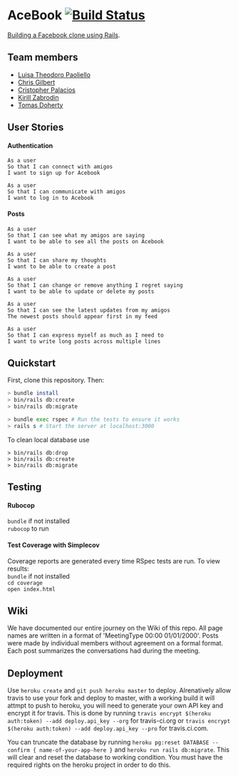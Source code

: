 # AceBook   [![Build Status](https://travis-ci.org/tomasdoh/acebook-floppy-disk.svg?branch=master)](https://travis-ci.org/tomasdoh/acebook-floppy-disk)

[Building a Facebook clone using Rails](https://aqueous-wave-77193.herokuapp.com/posts).

## Team members

* [Luisa Theodoro Paoliello](https://github.com/luisatheodoro)
* [Chris Gilbert](https://github.com/chrisjgilbert)
* [Cristopher Palacios](https://github.com/criszelaya24)
* [Kirill Zabrodin](https://github.com/kirillzabrodin)
* [Tomas Doherty](http://github.com/tomasdoh)

## User Stories

#### Authentication
```
As a user
So that I can connect with amigos
I want to sign up for Acebook
```
```
As a user
So that I can communicate with amigos
I want to log in to Acebook
```
#### Posts
```
As a user
So that I can see what my amigos are saying
I want to be able to see all the posts on Acebook
```
```
As a user
So that I can share my thoughts
I want to be able to create a post
```
```
As a user
So that I can change or remove anything I regret saying
I want to be able to update or delete my posts
```
```
As a user
So that I can see the latest updates from my amigos
The newest posts should appear first in my feed
```
```
As a user
So that I can express myself as much as I need to
I want to write long posts across multiple lines
```

## Quickstart

First, clone this repository. Then:

```bash
> bundle install
> bin/rails db:create
> bin/rails db:migrate

> bundle exec rspec # Run the tests to ensure it works
> rails s # Start the server at localhost:3000
```

To clean local database use

```
> bin/rails db:drop
> bin/rails db:create
> bin/rails db:migrate
```


## Testing
#### Rubocop
`bundle` if not installed    
`rubocop` to run    

#### Test Coverage with Simplecov  
Coverage reports are generated every time RSpec tests are run. To view results:  
`bundle` if not installed    
`cd coverage`     
`open index.html`    

## Wiki
We have documented our entire journey on the Wiki of this repo. All page names are written in a format of 'MeetingType 00:00 01/01/2000'. Posts were made by individual members without agreement on a formal format. Each post summarizes the conversations had during the meeting.

## Deployment
Use ```heroku create``` and ```git push heroku master``` to deploy. Alrenatively allow travis to use your fork and deploy to master, with a working build it will attmpt to push to heroku, you will need to generate your own API key and encrypt it for travis. This is done by running ```travis encrypt $(heroku auth:token) --add deploy.api_key --org``` for travis-ci.org or ```travis encrypt $(heroku auth:token) --add deploy.api_key --pro``` for travis.ci.com.

You can truncate the database by running ```heroku pg:reset DATABASE --confirm { name-of-your-app-here }``` and ```heroku run rails db:migrate```. This will clear and reset the database to working condition. You must have the required rights on the heroku project in order to do this.
